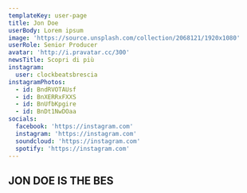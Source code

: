 ```yaml
---
templateKey: user-page
title: Jon Doe
userBody: Lorem ipsum
image: 'https://source.unsplash.com/collection/2068121/1920x1080'
userRole: Senior Producer
avatar: 'http://i.pravatar.cc/300'
newsTitle: Scopri di più
instagram:
  user: clockbeatsbrescia
instagramPhotos:
  - id: BndRVOTAUsf
  - id: BnXERRxFXXS
  - id: BnUfbKpgire
  - id: BnDt1NwDOaa
socials:
  facebook: 'https://instagram.com'
  instagram: 'https://instagram.com'
  soundcloud: 'https://instagram.com'
  spotify: 'https://instagram.com'
---
```

## JON DOE IS THE BES
